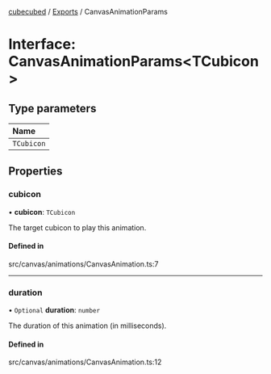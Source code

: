 [cubecubed](/reference/README.md) / [Exports](/reference/modules.md) / CanvasAnimationParams

# Interface: CanvasAnimationParams<TCubicon\>

## Type parameters

| Name |
| :------ |
| `TCubicon` |

## Properties

### cubicon

• **cubicon**: `TCubicon`

The target cubicon to play this animation.

#### Defined in

src/canvas/animations/CanvasAnimation.ts:7

___

### duration

• `Optional` **duration**: `number`

The duration of this animation (in milliseconds).

#### Defined in

src/canvas/animations/CanvasAnimation.ts:12
